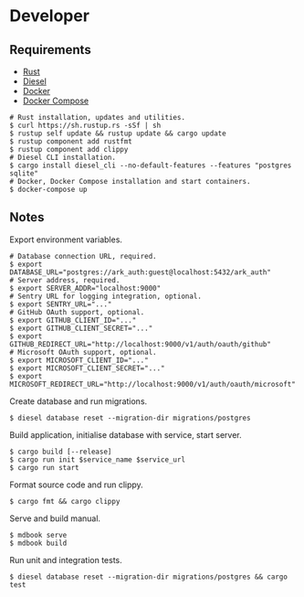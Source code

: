 # Developer

## Requirements

-   [Rust](https://www.rust-lang.org/)
-   [Diesel](http://diesel.rs/)
-   [Docker](https://docs.docker.com/install/)
-   [Docker Compose](https://docs.docker.com/compose/)

```Shell
# Rust installation, updates and utilities.
$ curl https://sh.rustup.rs -sSf | sh
$ rustup self update && rustup update && cargo update
$ rustup component add rustfmt
$ rustup component add clippy
# Diesel CLI installation.
$ cargo install diesel_cli --no-default-features --features "postgres sqlite"
# Docker, Docker Compose installation and start containers.
$ docker-compose up
```

## Notes

Export environment variables.

```Shell
# Database connection URL, required.
$ export DATABASE_URL="postgres://ark_auth:guest@localhost:5432/ark_auth"
# Server address, required.
$ export SERVER_ADDR="localhost:9000"
# Sentry URL for logging integration, optional.
$ export SENTRY_URL="..."
# GitHub OAuth support, optional.
$ export GITHUB_CLIENT_ID="..."
$ export GITHUB_CLIENT_SECRET="..."
$ export GITHUB_REDIRECT_URL="http://localhost:9000/v1/auth/oauth/github"
# Microsoft OAuth support, optional.
$ export MICROSOFT_CLIENT_ID="..."
$ export MICROSOFT_CLIENT_SECRET="..."
$ export MICROSOFT_REDIRECT_URL="http://localhost:9000/v1/auth/oauth/microsoft"
```

Create database and run migrations.

```Shell
$ diesel database reset --migration-dir migrations/postgres
```

Build application, initialise database with service, start server.

```Shell
$ cargo build [--release]
$ cargo run init $service_name $service_url
$ cargo run start
```

Format source code and run clippy.

```Shell
$ cargo fmt && cargo clippy
```

Serve and build manual.

```Shell
$ mdbook serve
$ mdbook build
```

Run unit and integration tests.

```Shell
$ diesel database reset --migration-dir migrations/postgres && cargo test
```
